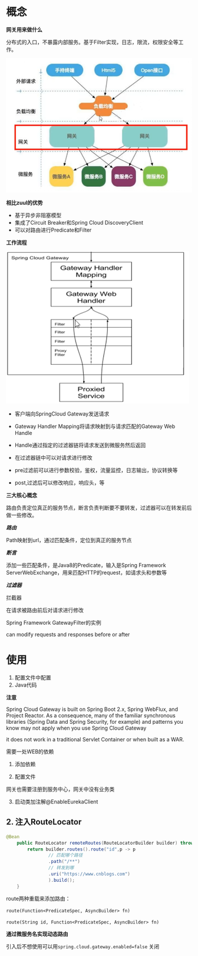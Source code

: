# 概念



**网关用来做什么**

分布式的入口，不暴露内部服务。基于Filter实现，日志，限流，权限安全等工作。

<img src="..\imgs\网关.png" alt="1646532892154" style="zoom: 80%;" />

**相比zuul的优势**

* 基于异步非阻塞模型
* 集成了Circuit Breaker和Spring Cloud DiscoveryClient
* 可以对路由进行Predicate和Filter



**工作流程**

![1646533650933](..\imgs\SpringColoud工作流程.png)

* 客户端向SpringCloud Gateway发送请求

* Gateway Handler Mapping将请求映射到与请求匹配的Gateway Web Handle
* Handle通过指定的过滤器链将请求发送到微服务然后返回
* 在过滤器链中可以对请求进行修改
* pre过滤前可以进行参数校验，鉴权，流量监控，日志输出，协议转换等
* post,过滤后可以修改响应，响应头，等



**三大核心概念**

路由负责定位真正的服务节点，断言负责判断要不要转发，过滤器可以在转发前后做一些修改。

***路由***

Path映射到url，通过匹配条件，定位到真正的服务节点

***断言***

添加一些匹配条件，是Java8的Predicate，输入是Spring Framework ServerWebExchange，用来匹配HTTP的request，如请求头和参数等

***过滤器***

拦截器

在请求被路由前后对请求进行修改

Spring Framework GatewayFilter的实例

can modify requests and responses before or after



# 使用

1. 配置文件中配置
2. Java代码



**注意**

Spring Cloud Gateway is built on Spring Boot 2.x, Spring WebFlux, and Project Reactor. As a consequence, many of the familiar synchronous libraries (Spring Data and Spring Security, for example) and patterns you know may not apply when you use Spring Cloud Gateway

it does not work in a traditional Servlet Container or when built as a WAR.

需要一处WEB的依赖



1. 添加依赖



2. 配置文件

网关也需要注册到服务中心，网关中没有业务类

3. 启动类加注解@EnableEurekaClient



## 2. 注入RouteLocator

```java
@Bean
    public RouteLocator remoteRoutes(RouteLocatorBuilder builder) throws Exception {
        return builder.routes().route("id",p -> p
                // 匹配哪个路径
                .path("/**")
                // 转发到哪
                .uri("https://www.cnblogs.com")
                ).build();
    }
```

route两种重载来添加路由：

`route(Function<PredicateSpec, AsyncBuilder> fn)`

`route(String id, Function<PredicateSpec, AsyncBuilder> fn)`



**通过微服务名实现动态路由**

引入后不想使用可以用`spring.cloud.gateway.enabled=false` 关闭











































